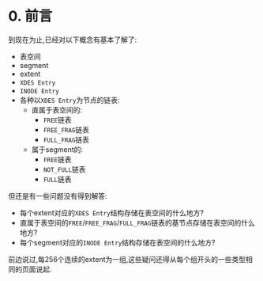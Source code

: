 # 0. 前言

到现在为止,已经对以下概念有基本了解了:

- 表空间
- segment
- extent
- `XDES Entry`
- `INODE Entry`
- 各种以`XDES Entry`为节点的链表:
  - 直属于表空间的:
    - `FREE`链表
    - `FREE_FRAG`链表
    - `FULL_FRAG`链表
  - 属于segment的:
    - `FREE`链表
    - `NOT_FULL`链表
    - `FULL`链表


但还是有一些问题没有得到解答:

- 每个extent对应的`XDES Entry`结构存储在表空间的什么地方?
- 直属于表空间的`FREE`/`FREE_FRAG`/`FULL_FRAG`链表的基节点存储在表空间的什么地方?
- 每个segment对应的`INODE Entry`结构存储在表空间的什么地方?

前边说过,每256个连续的extent为一组,这些疑问还得从每个组开头的一些类型相同的页面说起.
